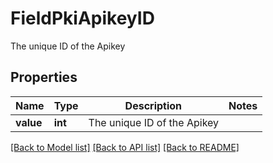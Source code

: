 # FieldPkiApikeyID

The unique ID of the Apikey

## Properties
Name | Type | Description | Notes
------------ | ------------- | ------------- | -------------
**value** | **int** | The unique ID of the Apikey | 

[[Back to Model list]](../README.md#documentation-for-models) [[Back to API list]](../README.md#documentation-for-api-endpoints) [[Back to README]](../README.md)


